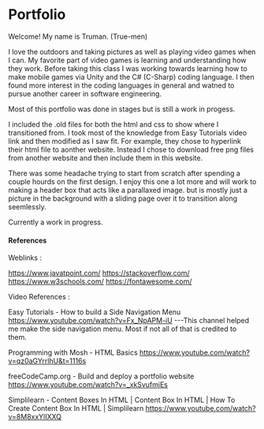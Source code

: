 # Portfolio

Welcome! My name is Truman. (True-men)

I love the outdoors and taking pictures as well as playing video games when I can. My favorite part of video games is learning and understanding how they work. Before taking this class I was working towards learning how to make mobile games via Unity and the C# (C-Sharp) coding language. I then found more interest in the coding languages in general and watned to pursue another career in software engineering.

Most of this portfolio was done in stages but is still a work in progess. 

I included the .old files for both the html and css to show where I transitioned from. I took most of the knowledge from Easy Tutorials video link and then modified as I saw fit. For example, they chose to hyperlink their html file to aonther website. Instead I chose to download free png files from another website and then include them in this website.

There was some headache trying to start from scratch after spending a couple hourds on the first design.
I enjoy this one a lot more and will work to making a header box that acts like a parallaxed image. but is mostly just a picture in the background with a sliding page over it to transition along seemlessly.

Currently a work in progress.


#### References ####
Weblinks :

https://www.javatpoint.com/
https://stackoverflow.com/
https://www.w3schools.com/
https://fontawesome.com/

Video References :

Easy Tutorials - How to build a Side Navigation Menu
https://www.youtube.com/watch?v=Fx_NpAPM-iU 
---This channel helped me make the side navigation menu. Most if not all of that is credited to them.

Programming with Mosh - HTML Basics
https://www.youtube.com/watch?v=qz0aGYrrlhU&t=1116s

freeCodeCamp.org - Build and deploy a portfolio website
https://www.youtube.com/watch?v=_xkSvufmjEs

Simplilearn - Content Boxes In HTML | Content Box In HTML | How To Create Content Box In HTML | Simplilearn 
https://www.youtube.com/watch?v=8M8xxYlIXXQ